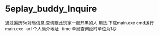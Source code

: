 # 5eplay_buddy_Inquire
通过遍历5e对局信息.查询跟此玩家一起开黑的人
用法.下载main.exe  cmd运行 main.exe -url 个人简介地址 -time 单局查询延时单位为1秒 